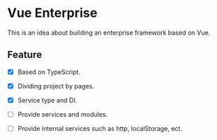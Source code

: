 # Vue Enterprise

This is an idea about building an enterprise framework based on Vue.

## Feature

 - [x] Based on TypeScript.

 - [x] Dividing project by pages.

 - [x] Service type and DI.

 - [ ] Provide services and modules.

 - [ ] Provide internal services such as http, localStorage, ect.

